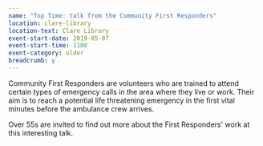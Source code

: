 ```yaml
---
name: "Top Time: talk from the Community First Responders"
location: clare-library
location-text: Clare Library
event-start-date: 2019-05-07
event-start-time: 1100
event-category: older
breadcrumb: y
---
```


Community First Responders are volunteers who are trained to attend certain types of emergency calls in the area where they live or work. Their aim is to reach a potential life threatening emergency in the first vital minutes before the ambulance crew arrives.

Over 55s are invited to find out more about the First Responders' work at this interesting talk.
